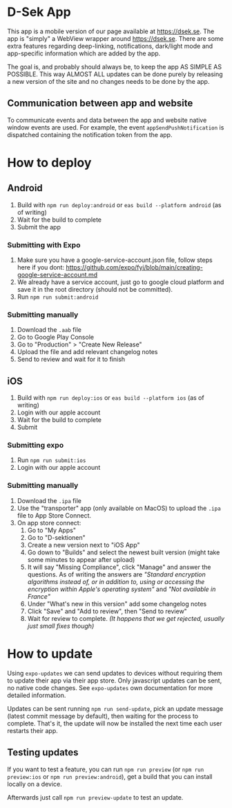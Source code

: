 # D-Sek App

This app is a mobile version of our page available at https://dsek.se. The app is "simply" a WebView wrapper around https://dsek.se. There are some extra features regarding deep-linking, notifications, dark/light mode and app-specific information which are added by the app.

The goal is, and probably should always be, to keep the app AS SIMPLE AS POSSIBLE. This way ALMOST ALL updates can be done purely by releasing a new version of the site and no changes needs to be done by the app.

## Communication between app and website

To communicate events and data between the app and website native window events are used. For example, the event `appSendPushNotification` is dispatched containing the notification token from the app.

# How to deploy

## Android

1. Build with `npm run deploy:android` or `eas build --platform android` (as of writing)
2. Wait for the build to complete
3. Submit the app

### Submitting with Expo

1. Make sure you have a google-service-account.json file, follow steps here if you dont: https://github.com/expo/fyi/blob/main/creating-google-service-account.md
2. We already have a service account, just go to google cloud platform and save it in the root directory (should not be committed).
3. Run `npm run submit:android`

### Submitting manually

1. Download the `.aab` file
2. Go to Google Play Console
3. Go to "Production" > "Create New Release"
4. Upload the file and add relevant changelog notes
5. Send to review and wait for it to finish

## iOS

1. Build with `npm run deploy:ios` or `eas build --platform ios` (as of writing)
2. Login with our apple account
3. Wait for the build to complete
4. Submit

### Submitting expo

1. Run `npm run submit:ios`
2. Login with our apple account

### Submitting manually

1. Download the `.ipa` file
2. Use the "transporter" app (only available on MacOS) to upload the `.ipa` file to App Store Connect.
3. On app store connect:
   1. Go to "My Apps"
   2. Go to "D-sektionen"
   3. Create a new version next to "iOS App"
   4. Go down to "Builds" and select the newest built version (might take some minutes to appear after upload)
   5. It will say "Missing Compliance", click "Manage" and answer the questions. As of writing the answers are _"Standard encryption algorithms instead of, or in addition to, using or accessing the encryption within Apple's operating system"_ and _"Not available in France"_
   6. Under "What's new in this version" add some changelog notes
   7. Click "Save" and "Add to review", then "Send to review"
   8. Wait for review to complete. _(It happens that we get rejected, usually just small fixes though)_

# How to update

Using `expo-updates` we can send updates to devices without requiring them to update their app via their app store. Only javascript updates can be sent, no native code changes. See `expo-updates` own documentation for more detailed information.

Updates can be sent running `npm run send-update`, pick an update message (latest commit message by default), then waiting for the process to complete. That's it, the update will now be installed the next time each user restarts their app.

## Testing updates

If you want to test a feature, you can run `npm run preview` (or `npm run preview:ios` or `npm run preview:android`), get a build that you can install locally on a device.

Afterwards just call `npm run preview-update` to test an update.
